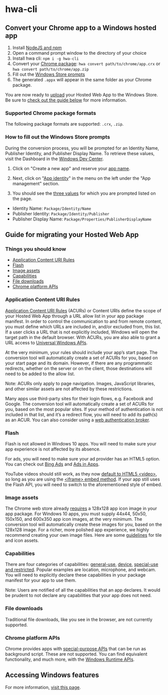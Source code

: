 # hwa-cli

## Convert your Chrome app to a Windows hosted app
1. Install [NodeJS and npm](https://nodejs.org/en/)
1. Open a command prompt window to the directory of your choice
1. Install hwa cli: `npm i -g hwa-cli`
1. Convert your [Chrome package](#supported-chrome-package-formats): `hwa convert path/to/chrome/app.crx` or `hwa convert path/to/chrome/app.zip`
1. Fill out the [Windows Store prompts](#how-to-fill-out-the-windows-store-prompts)
1. The generated `.appx` will appear in the same folder as your Chrome package.

You are now ready to [upload](https://dev.windows.com) your Hosted Web App to the Windows Store. Be sure to [check out the guide below](#guide-for-migrating-your-hosted-web-app) for more information.

### Supported Chrome package formats
The  following package formats are supported: `.crx`, `.zip`.

### How to fill out the Windows Store prompts
During the conversion process, you will be prompted for an Identity Name, Publisher Identity, and Publisher Display Name. To retrieve these values, visit the Dashboard in the [Windows Dev Center](https://dev.windows.com/).

1. Click on "Create a new app" and reserve your [app name](https://cloud.githubusercontent.com/assets/3271834/11040454/3780d02a-86c1-11e5-90b1-4775a66f7247.png).

2. Next, click on "[App identity](https://cloud.githubusercontent.com/assets/3271834/11040490/640fd870-86c1-11e5-9821-85e411fd747e.png)" in the menu on the left under the "App management" section.

3. You should see the [three values](https://cloud.githubusercontent.com/assets/3271834/11041022/3050589a-86c4-11e5-9ce5-5985b81c97a3.png) for which you are prompted listed on the page.
  * Identity Name: `Package/Identity/Name`
  * Publisher Identity: `Package/Identity/Publisher`
  * Publisher Display Name: `Package/Properties/PublisherDisplayName`

## Guide for migrating your Hosted Web App
### Things you should know
* [Application Content URI Rules](#application-content-uri-rules)
* [Flash](#flash)
* [Image assets](#image-assets)
* [Capabilities](#capabilities)
* [File downloads](#file-downloads)
* [Chrome platform APIs](#chrome-platform-apis)

### Application Content URI Rules
[Application Content URI Rules](http://microsoftedge.github.io/WebAppsDocs/en-US/win10/HWAfeatures.htm#keep-your-app-secure----setting-application-content-uri-rules-acurs) (ACURs) or Content URIs define the scope of your Hosted Web App through a URL allow list in your app package manifest. In order to control the communication to and from remote content, you must define which URLs are included in, and/or excluded from, this list. If a user clicks a URL that is not explicitly included, Windows will open the target path in the default browser. With ACURs, you are also able to grant a URL access to [Universal Windows APIs](https://msdn.microsoft.com/en-us/library/windows/apps/br211377.aspx).

At the very minimum, your rules should include your app’s start page. The conversion tool will automatically create a set of ACURs for you, based on your start page and its domain. However, if there are any programmatic redirects, whether on the server or on the client, those destinations will need to be added to the allow list. 

Note: ACURs only apply to page navigation. Images, JavaScript libraries, and other similar assets are not affected by these restrictions.

Many apps use third-party sites for their login flows, e.g. Facebook and Google. The conversion tool will automatically create a set of ACURs for you, based on the most popular sites. If your method of authentication is not included in that list, and it’s a redirect flow, you will need to add its path(s) as an ACUR. You can also consider using a [web authentication broker](http://microsoftedge.github.io/WebAppsDocs/en-US/win10/HWAfeatures.htm#web-authentication-broker).

### Flash
Flash is not allowed in Windows 10 apps. You will need to make sure your app experience is not affected by its absence.

For ads, you will need to make sure your ad provider has an HTML5 option. You can check out [Bing Ads](https://bingads.microsoft.com/) and [Ads in Apps](http://adsinapps.microsoft.com/).

YouTube videos should still work, as they now [default to HTML5 &lt;video&gt;](http://youtube-eng.blogspot.com/2015/01/youtube-now-defaults-to-html5_27.html), so long as you are using the [&lt;iframe&gt; embed method](https://developers.google.com/youtube/iframe_api_reference). If your app still uses the Flash API, you will need to switch to the aforementioned style of embed.

### Image assets
The Chrome web store already [requires](https://developer.chrome.com/webstore/images) a 128x128 app icon image in your app package. For Windows 10 apps, you must supply 44x44, 50x50, 150x150, and 600x350 app icon images, at the very minimum. The conversion tool will automatically create these images for you, based on the 128x128 image. For a richer, more polished app experience, we highly recommend creating your own image files. Here are some [guidelines](https://msdn.microsoft.com/en-us/library/windows/apps/mt412102.aspx) for tile and icon assets.

### Capabilities
There are four categories of capabilities: [general-use](https://msdn.microsoft.com/en-us/library/windows/apps/Mt270968.aspx#general-use_capabilities), [device](https://msdn.microsoft.com/en-us/library/windows/apps/Mt270968.aspx#device_capabilities), [special-use and restricted](https://msdn.microsoft.com/en-us/library/windows/apps/Mt270968.aspx#special_and_restricted_capabilities). Popular examples are location, microphone, and webcam. You will need to explicitly declare these capabilities in your package manifest for your app to use them.

Note: Users are notified of all the capabilities that an app declares. It would be prudent to not declare any capabilities that your app does not need.

### File downloads
Traditional file downloads, like you see in the browser, are not currently supported.

### Chrome platform APIs
Chrome provides apps with [special-purpose APIs](https://developer.chrome.com/apps/api_index) that can be run as background script. These are not supported. You can find equivalent functionality, and much more, with the [Windows Runtime APIs](https://msdn.microsoft.com/en-us/library/windows/apps/br211377.aspx).

## Accessing Windows features
For more information, [visit this page](http://microsoftedge.github.io/WebAppsDocs/en-US/win10/HWAfeatures.htm).
